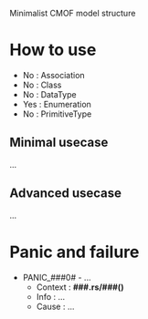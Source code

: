 Minimalist CMOF model structure

# How to use

- No : Association
- No : Class
- No : DataType
- Yes : Enumeration
- No : PrimitiveType

## Minimal usecase

...

## Advanced usecase

...

# Panic and failure

* PANIC_###0# - ...
    * Context : __###.rs/###()__
    * Info : ...
    * Cause : ...
